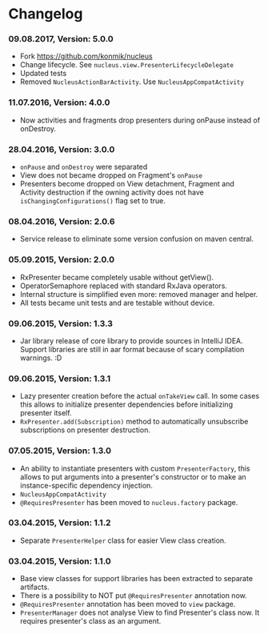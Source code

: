 # Changelog

### 09.08.2017, Version: 5.0.0

* Fork https://github.com/konmik/nucleus
* Change lifecycle. See `nucleus.view.PresenterLifecycleDelegate` 
* Updated tests
* Removed `NucleusActionBarActivity`. Use `NucleusAppCompatActivity`

### 11.07.2016, Version: 4.0.0

* Now activities and fragments drop presenters during onPause instead of onDestroy.

### 28.04.2016, Version: 3.0.0

* `onPause` and `onDestroy` were separated
* View does not became dropped on Fragment's `onPause`
* Presenters become dropped on View detachment, Fragment and Activity destruction if the
 owning activity does not have `isChangingConfigurations()` flag set to true.

### 08.04.2016, Version: 2.0.6

* Service release to eliminate some version confusion on maven central.

### 05.09.2015, Version: 2.0.0

* RxPresenter became completely usable without getView().
* OperatorSemaphore replaced with standard RxJava operators.
* Internal structure is simplified even more: removed manager and helper.
* All tests became unit tests and are testable without device.

### 09.06.2015, Version: 1.3.3

* Jar library release of core library to provide sources in IntelliJ IDEA.
 Support libraries are still in aar format because of scary compilation warnings. :D

### 09.06.2015, Version: 1.3.1

* Lazy presenter creation before the actual `onTakeView` call. In some cases this allows to initialize
  presenter dependencies before initializing presenter itself.
* `RxPresenter.add(Subscription)` method to automatically unsubscribe subscriptions on presenter destruction.

### 07.05.2015, Version: 1.3.0

* An ability to instantiate presenters with custom `PresenterFactory`, this allows
  to put arguments into a presenter's constructor or to make an instance-specific
  dependency injection.
* `NucleusAppCompatActivity`
* `@RequiresPresenter` has been moved to `nucleus.factory` package.

### 03.04.2015, Version: 1.1.2

* Separate `PresenterHelper` class for easier View class creation.

### 03.04.2015, Version: 1.1.0

* Base view classes for support libraries has been extracted to separate artifacts.
* There is a possibility to NOT put `@RequiresPresenter` annotation now.
* `@RequiresPresenter` annotation has been moved to `view` package.
* `PresenterManager` does not analyse View to find Presenter's class now. It requires presenter's class as an argument.
